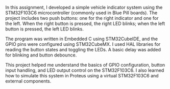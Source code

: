 In this assignment, I developed a simple vehicle indicator system using the STM32F103C6 microcontroller (commonly used in Blue Pill boards). The project includes two push buttons: one for the right indicator and one for the left. When the right button is pressed, the right LED blinks; when the left button is pressed, the left LED blinks.

The program was written in Embedded C using STM32CubeIDE, and the GPIO pins were configured using STM32CubeMX. I used HAL libraries for reading the button states and toggling the LEDs. A basic delay was added for blinking and button debounce.

This project helped me understand the basics of GPIO configuration, button input handling, and LED output control on the STM32F103C6. I also learned how to simulate this system in Proteus using a virtual STM32F103C6 and external components.

